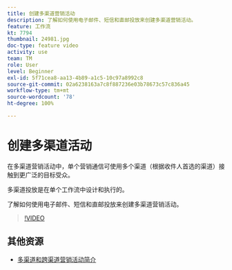 ```yaml
---
title: 创建多渠道营销活动
description: 了解如何使用电子邮件、短信和直邮投放来创建多渠道营销活动。
feature: 工作流
kt: 7794
thumbnail: 24981.jpg
doc-type: feature video
activity: use
team: TM
role: User
level: Beginner
exl-id: 5f71cea8-aa13-4b89-a1c5-10c97a8992c8
source-git-commit: 02a6238163a7c8f887236e03b78673c57c836a45
workflow-type: tm+mt
source-wordcount: '78'
ht-degree: 100%

---
```


# 创建多渠道活动

在多渠道营销活动中，单个营销通信可使用多个渠道（根据收件人首选的渠道）接触到更广泛的目标受众。

多渠道投放是在单个工作流中设计和执行的。

了解如何使用电子邮件、短信和直邮投放来创建多渠道营销活动。

>[!VIDEO](https://video.tv.adobe.com/v/24981?quality=12)

## 其他资源

* [多渠道和跨渠道营销活动简介](/help/orchestrate-campaigns/introduction-to-cross-and-multi-channel-campaigns.md)
